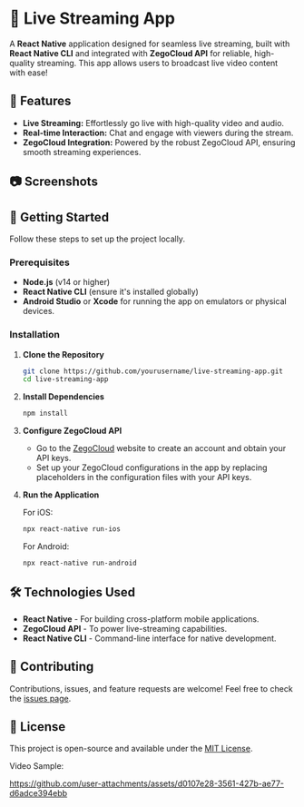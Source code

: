 # 📱 Live Streaming App

A **React Native** application designed for seamless live streaming, built with **React Native CLI** and integrated with **ZegoCloud API** for reliable, high-quality streaming. This app allows users to broadcast live video content with ease!

## 🌟 Features

- **Live Streaming:** Effortlessly go live with high-quality video and audio.
- **Real-time Interaction:** Chat and engage with viewers during the stream.
- **ZegoCloud Integration:** Powered by the robust ZegoCloud API, ensuring smooth streaming experiences.

## 📷 Screenshots


## 🚀 Getting Started

Follow these steps to set up the project locally.

### Prerequisites

- **Node.js** (v14 or higher)
- **React Native CLI** (ensure it's installed globally)
- **Android Studio** or **Xcode** for running the app on emulators or physical devices.

### Installation

1. **Clone the Repository**

   ```bash
   git clone https://github.com/yourusername/live-streaming-app.git
   cd live-streaming-app
   ```

2. **Install Dependencies**

   ```bash
   npm install
   ```

3. **Configure ZegoCloud API**

   - Go to the [ZegoCloud](https://www.zegocloud.com/) website to create an account and obtain your API keys.
   - Set up your ZegoCloud configurations in the app by replacing placeholders in the configuration files with your API keys.

4. **Run the Application**

   For iOS:

   ```bash
   npx react-native run-ios
   ```

   For Android:

   ```bash
   npx react-native run-android
   ```

## 🛠️ Technologies Used

- **React Native** - For building cross-platform mobile applications.
- **ZegoCloud API** - To power live-streaming capabilities.
- **React Native CLI** - Command-line interface for native development.

## 👥 Contributing

Contributions, issues, and feature requests are welcome! Feel free to check the [issues page](https://github.com/yourusername/live-streaming-app/issues).

## 📄 License

This project is open-source and available under the [MIT License](LICENSE).

Video Sample: 


https://github.com/user-attachments/assets/d0107e28-3561-427b-ae77-d6adce394ebb

